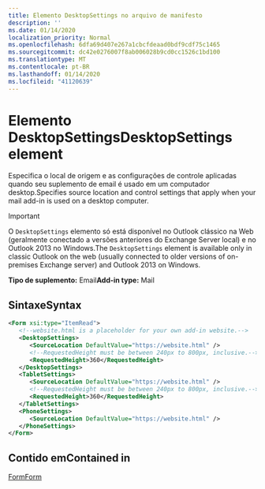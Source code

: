 ```yaml
---
title: Elemento DesktopSettings no arquivo de manifesto
description: ''
ms.date: 01/14/2020
localization_priority: Normal
ms.openlocfilehash: 6dfa69d407e267a1cbcfdeaad0bdf9cdf75c1465
ms.sourcegitcommit: dc42e0276007f8ab006028b9cd0cc1526c1bd100
ms.translationtype: MT
ms.contentlocale: pt-BR
ms.lasthandoff: 01/14/2020
ms.locfileid: "41120639"
---
```

# <a name="desktopsettings-element"></a><span data-ttu-id="1b08b-102">Elemento DesktopSettings</span><span class="sxs-lookup"><span data-stu-id="1b08b-102">DesktopSettings element</span></span>

<span data-ttu-id="1b08b-103">Especifica o local de origem e as configurações de controle aplicadas quando seu suplemento de email é usado em um computador desktop.</span><span class="sxs-lookup"><span data-stu-id="1b08b-103">Specifies source location and control settings that apply when your mail add-in is used on a desktop computer.</span></span>

> [!IMPORTANT]
> <span data-ttu-id="1b08b-104">O `DesktopSettings` elemento só está disponível no Outlook clássico na Web (geralmente conectado a versões anteriores do Exchange Server local) e no Outlook 2013 no Windows.</span><span class="sxs-lookup"><span data-stu-id="1b08b-104">The `DesktopSettings` element is available only in classic Outlook on the web (usually connected to older versions of on-premises Exchange server) and Outlook 2013 on Windows.</span></span>

<span data-ttu-id="1b08b-105">**Tipo de suplemento:** Email</span><span class="sxs-lookup"><span data-stu-id="1b08b-105">**Add-in type:** Mail</span></span>

## <a name="syntax"></a><span data-ttu-id="1b08b-106">Sintaxe</span><span class="sxs-lookup"><span data-stu-id="1b08b-106">Syntax</span></span>

```XML
<Form xsi:type="ItemRead">
   <!--website.html is a placeholder for your own add-in website.-->
   <DesktopSettings>
      <SourceLocation DefaultValue="https://website.html" />
      <!--RequestedHeight must be between 240px to 800px, inclusive.-->
      <RequestedHeight>360</RequestedHeight>
   </DesktopSettings>
   <TabletSettings>
      <SourceLocation DefaultValue="https://website.html" />
      <!--RequestedHeight must be between 240px to 800px, inclusive.-->
      <RequestedHeight>360</RequestedHeight>
   </TabletSettings>
   <PhoneSettings>
      <SourceLocation DefaultValue="https://website.html" />
   </PhoneSettings>
</Form>
```

## <a name="contained-in"></a><span data-ttu-id="1b08b-107">Contido em</span><span class="sxs-lookup"><span data-stu-id="1b08b-107">Contained in</span></span>

[<span data-ttu-id="1b08b-108">Form</span><span class="sxs-lookup"><span data-stu-id="1b08b-108">Form</span></span>](form.md)
